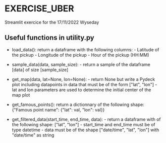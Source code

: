# EXERCISE_UBER
Streamlit exercice for the 17/11/2022 Wyseday


## Useful functions in utility.py

- load_data(): return a dataframe with the following columns: - Latitude of the pickup
                                                              - Longitude of the pickup
                                                              - Hour of the pickup (HH:MM)
                                                              
- sample_data(data, sample_size): - return a sample of the dataframe [data] of size [sample_size]

- get_map(data, lat=None, lon=None): - return None but write a Pydeck plot including datapoints in data that must be of the form ["lat", "lon"]
                                     - lat and lon parameters are used to determine the initial center of the map plot
                                     
- get_famous_points(): return a dictionnary of the following shape: {"Famous point name": {"lat": val, "lon": val}}

- get_filtered_data(start_time, end_time, data): - return a dataframe with of the following shape: ["lat", "lon"]
                                                 - start_time and end_time must be of type datetime
                                                 - data must be of the shape ["date/time", "lat", "lon"] with "date/time" as string
                                           
